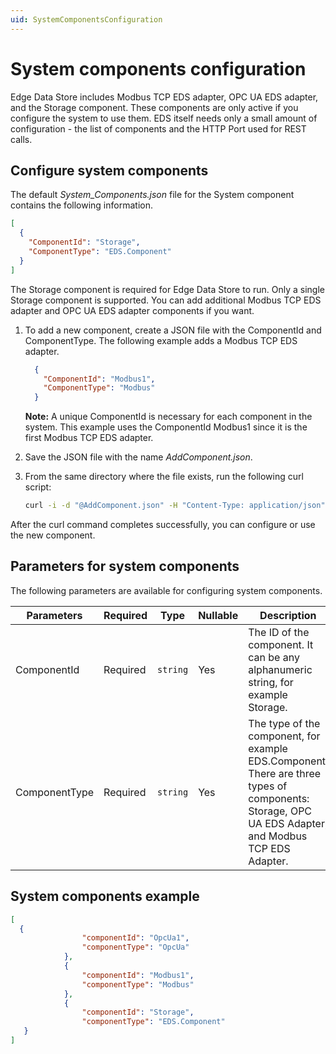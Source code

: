 ```yaml
---
uid: SystemComponentsConfiguration
---
```


# System components configuration

Edge Data Store includes Modbus TCP EDS adapter, OPC UA EDS adapter, and the Storage component. These components are only active if you configure the system to use them. EDS itself needs only a small amount of configuration - the list of components and the HTTP Port used for REST calls.

## Configure system components

The default _System_Components.json_ file for the System component contains the following information. 
```json
[
  {
    "ComponentId": "Storage",
    "ComponentType": "EDS.Component"
  }
]
```

The Storage component is required for Edge Data Store to run. Only a single Storage component is supported. You can add additional Modbus TCP EDS adapter and OPC UA EDS adapter components if you want.  

1. To add a new component, create a JSON file with the ComponentId and ComponentType. The following example adds a Modbus TCP EDS adapter. 

    ```json
      {
        "ComponentId": "Modbus1",
        "ComponentType": "Modbus"
      }
    ```
   **Note:** A unique ComponentId is necessary for each component in the system. This example uses the ComponentId Modbus1 since it is the first Modbus TCP EDS adapter.

2. Save the JSON file with the name _AddComponent.json_. 
3. From the same directory where the file exists, run the following curl script:

    ```bash
    curl -i -d "@AddComponent.json" -H "Content-Type: application/json" http://localhost:5590/api/v1/configuration/system/components
    ```

After the curl command completes successfully, you can configure or use the new component.

## Parameters for system components

The following parameters are available for configuring system components.

| Parameters     | Required | Type    | Nullable | Description |
| -------------- | -------- | --------| ---------|-------------|
| ComponentId    | Required |`string` | Yes      | The ID of the component. It can be any alphanumeric string, for example Storage.|
| ComponentType  | Required |`string` | Yes      | The type of the component, for example EDS.Component. There are three types of components: Storage, OPC UA EDS Adapter, and Modbus TCP EDS Adapter. |

## System components example

```json
[
  {
                "componentId": "OpcUa1",
                "componentType": "OpcUa"
            },
            {
                "componentId": "Modbus1",
                "componentType": "Modbus"
            },
            {
                "componentId": "Storage",
                "componentType": "EDS.Component"
   }
]
```
